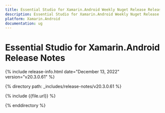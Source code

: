 ```yaml
---
title: Essential Studio for Xamarin.Android Weekly Nuget Release Release Notes  
description: Essential Studio for Xamarin.Android Weekly Nuget Release Release Notes  
platform: Xamarin.Android
documentation: ug
---
```


# Essential Studio for Xamarin.Android  Release Notes  

{% include release-info.html date="December 13, 2022"  version="v20.3.0.61" %} 

{% directory path: _includes/release-notes/v20.3.0.61 %}

{% include {{file.url}} %}

{% enddirectory %}